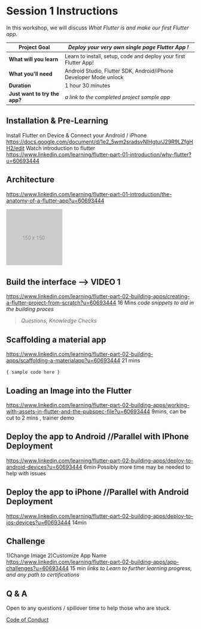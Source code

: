 # Session 1 Instructions

In this workshop, we will discuss *What Flutter is and make our first Flutter app*.

| **Project Goal**              | *Deploy your very own single page Flutter App !*                      |
| ----------------------------- | --------------------------------------------------------------------- |
| **What will you learn**       | Learn to install, setup, code and deploy your first Flutter App!      |
| **What you'll need**          | Android Studio, Flutter SDK, Android/iPhone Developer Mode unlock     |
| **Duration**                  | 1 hour  30 minutes                                                    |
| **Just want to try the app?** | *a link to the completed project sample app*                          |

## Installation &  Pre-Learning

Install Flutter on Device & Connect your Android / iPhone
https://docs.google.com/document/d/1e2_5wm2sradsvNIHgturJ29R9LZfgHH2/edit
Watch introduction to flutter
https://www.linkedin.com/learning/flutter-part-01-introduction/why-flutter?u=60693444

## Architecture

https://www.linkedin.com/learning/flutter-part-01-introduction/the-anatomy-of-a-flutter-app?u=60693444

![preview image](images/placeholder.png)

## Build the interface --> VIDEO 1 

https://www.linkedin.com/learning/flutter-part-02-building-apps/creating-a-flutter-project-from-scratch?u=60693444
16 Mins
*code snippets to aid in the building proces*

> *Questions, Knowledge Checks*

## Scaffolding a material app

https://www.linkedin.com/learning/flutter-part-02-building-apps/scaffolding-a-materialapp?u=60693444
21 mins
```
{ sample code here }
```

## Loading an Image into the Flutter

https://www.linkedin.com/learning/flutter-part-02-building-apps/working-with-assets-in-flutter-and-the-pubspec-file?u=60693444
9mins, can be cut to 2 mins , trainer demo


## Deploy the app to Android //Parallel with IPhone Deployment

https://www.linkedin.com/learning/flutter-part-02-building-apps/deploy-to-android-devices?u=60693444
6min 
Possibly more time may be needed to help with issues 

## Deploy the app to iPhone //Parallel with Android Deployment
https://www.linkedin.com/learning/flutter-part-02-building-apps/deploy-to-ios-devices?u=60693444
14min 

## Challenge
1)Change Image
2)Customize App Name
https://www.linkedin.com/learning/flutter-part-02-building-apps/app-challenges?u=60693444
15 min
*links to Learn to further learning progress, and any path to certifications*

## Q & A

Open to any questions / spillover time to help those who are stuck. 

[Code of Conduct](CODE_OF_CONDUCT.md)



